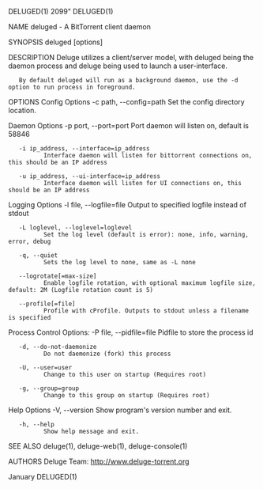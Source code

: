 DELUGED(1)                                                             2099"                                                            DELUGED(1)

NAME
       deluged - A BitTorrent client daemon

SYNOPSIS
       deluged [options]

DESCRIPTION
       Deluge utilizes a client/server model, with deluged being the daemon process and deluge being used to launch a user-interface.

       By default deluged will run as a background daemon, use the -d option to run process in foreground.

OPTIONS
   Config Options
       -c path, --config=path
              Set the config directory location.

   Daemon Options
       -p port, --port=port
              Port daemon will listen on, default is 58846

       -i ip_address, --interface=ip_address
              Interface daemon will listen for bittorrent connections on, this should be an IP address

       -u ip_address, --ui-interface=ip_address
              Interface daemon will listen for UI connections on, this should be an IP address

   Logging Options
       -l file, --logfile=file
              Output to specified logfile instead of stdout

       -L loglevel, --loglevel=loglevel
              Set the log level (default is error): none, info, warning, error, debug

       -q, --quiet
              Sets the log level to none, same as -L none

       --logrotate[=max-size]
              Enable logfile rotation, with optional maximum logfile size, default: 2M (Logfile rotation count is 5)

       --profile[=file]
              Profile with cProfile. Outputs to stdout unless a filename is specified

   Process Control Options:
       -P file, --pidfile=file
              Pidfile to store the process id

       -d, --do-not-daemonize
              Do not daemonize (fork) this process

       -U, --user=user
              Change to this user on startup (Requires root)

       -g, --group=group
              Change to this group on startup (Requires root)

   Help Options
       -V, --version
              Show program's version number and exit.

       -h, --help
              Show help message and exit.

SEE ALSO
       deluge(1), deluge-web(1), deluge-console(1)

AUTHORS
       Deluge Team: http://www.deluge-torrent.org

January                                                                                                                                 DELUGED(1)
